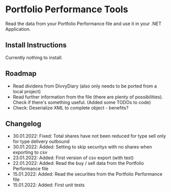 # Portfolio Performance Tools
Read the data from your Portfolio Performance file and use it in your .NET Application.

## Install Instructions
Currently nothing to install.

## Roadmap
 * Read dividens from DivvyDiary (also only needs to be ported from a local project)
 * Read further information from the file (there are plenty of possibilities). Check if there's something useful. (Added some TODOs to code)
 * Check: Deserialize XML to complete object - benefits?

## Changelog
 * 30.01.2022: Fixed: Total shares have not been reduced for type sell only for type delivery outbound
 * 30.01.2022: Ádded: Setting to skip securitys with no shares when exporting to csv
 * 23.01.2022: Added: First version of csv export (with test)
 * 22.01.2022: Added: Read the buy / sell data from the Portfolio Performance file
 * 15.01.2022: Added: Read the securities from the Portfolio Performance file
 * 15.01.2022: Added: First unit tests

